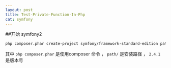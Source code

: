 ```yaml
---
layout: post
title: Test-Private-Function-In-Php
cat: symfony
---
```



##开始 symfony2

```sh
php composer.phar create-project symfony/framework-standard-edition path/ 2.4.1
```

其中 `php composer.phar` 是使用composer 命令 ， `path/` 是安装路径 ， `2.4.1` 是版本号
